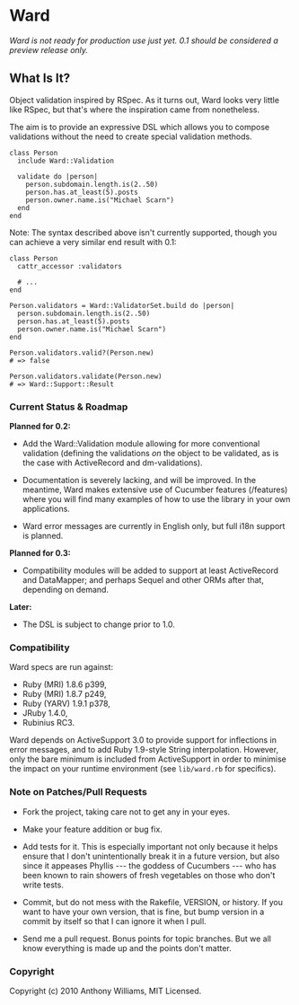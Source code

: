# Ward

_Ward is not ready for production use just yet. 0.1 should be considered a preview release only._

## What Is It?

Object validation inspired by RSpec. As it turns out, Ward looks very little like RSpec, but that's where the inspiration came from nonetheless.

The aim is to provide an expressive DSL which allows you to compose validations without the need to create special validation methods.

    class Person
      include Ward::Validation

      validate do |person|
        person.subdomain.length.is(2..50)
        person.has.at_least(5).posts
        person.owner.name.is("Michael Scarn")
      end
    end

Note: The syntax described above isn't currently supported, though you can achieve a very similar end result with 0.1:

    class Person
      cattr_accessor :validators

      # ...
    end

    Person.validators = Ward::ValidatorSet.build do |person|
      person.subdomain.length.is(2..50)
      person.has.at_least(5).posts
      person.owner.name.is("Michael Scarn")
    end

    Person.validators.valid?(Person.new)
    # => false

    Person.validators.validate(Person.new)
    # => Ward::Support::Result

### Current Status & Roadmap

**Planned for 0.2:**

* Add the Ward::Validation module allowing for more conventional validation
  (defining the validations _on_ the object to be validated, as is the case
  with ActiveRecord and dm-validations).

* Documentation is severely lacking, and will be improved. In the
  meantime, Ward makes extensive use of Cucumber features (/features) where
  you will find many examples of how to use the library in your own
  applications.

* Ward error messages are currently in English only, but full i18n support is
  planned.

**Planned for 0.3:**

* Compatibility modules will be added to support at least ActiveRecord and
  DataMapper; and perhaps Sequel and other ORMs after that, depending on
  demand.

**Later:**

* The DSL is subject to change prior to 1.0.

### Compatibility

Ward specs are run against:

  * Ruby (MRI) 1.8.6 p399,
  * Ruby (MRI) 1.8.7 p249,
  * Ruby (YARV) 1.9.1 p378,
  * JRuby 1.4.0,
  * Rubinius RC3.

Ward depends on ActiveSupport 3.0 to provide support for inflections in error messages, and to add Ruby 1.9-style String interpolation. However, only the bare minimum is included from ActiveSupport in order to minimise the impact on your runtime environment (see `lib/ward.rb` for specifics).

### Note on Patches/Pull Requests

* Fork the project, taking care not to get any in your eyes.

* Make your feature addition or bug fix.

* Add tests for it. This is especially important not only because it helps
  ensure that I don't unintentionally break it in a future version, but also
  since it appeases Phyllis --- the goddess of Cucumbers --- who has been
  known to rain showers of fresh vegetables on those who don't write tests.

* Commit, but do not mess with the Rakefile, VERSION, or history. If you want
  to have your own version, that is fine, but bump version in a commit by
  itself so that I can ignore it when I pull.

* Send me a pull request. Bonus points for topic branches. But we all know
  everything is made up and the points don't matter.

### Copyright

Copyright (c) 2010 Anthony Williams, MIT Licensed.
